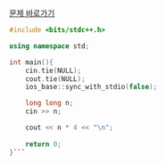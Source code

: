 [문제 바로가기](https://boj.kr/15894)

```c++
#include <bits/stdc++.h>

using namespace std;

int main(){
    cin.tie(NULL);
    cout.tie(NULL);
    ios_base::sync_with_stdio(false);

    long long n;
    cin >> n;

    cout << n * 4 << "\n";
    
    return 0;
}```